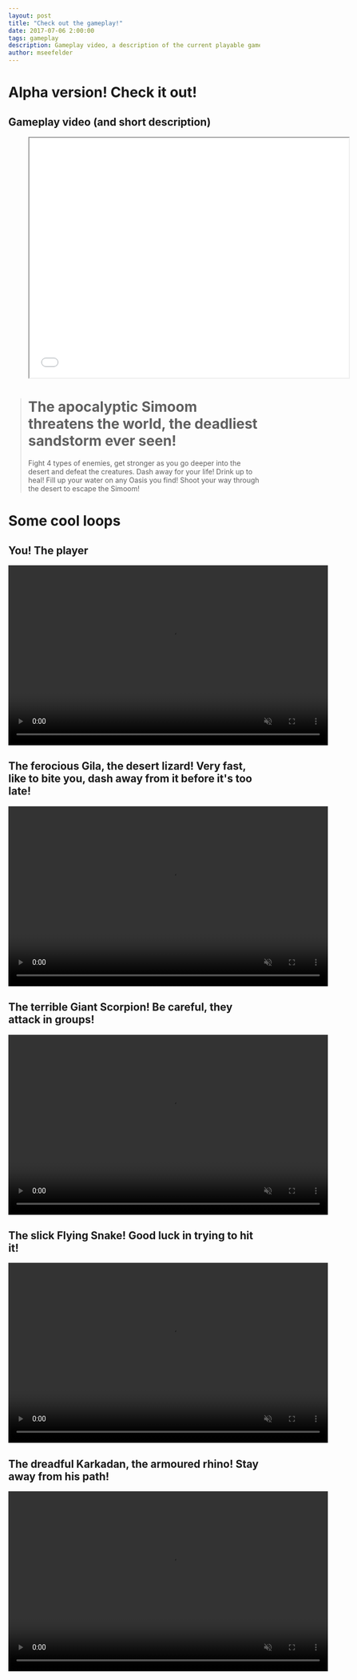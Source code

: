 ```yaml
---
layout: post
title: "Check out the gameplay!"
date: 2017-07-06 2:00:00
tags: gameplay
description: Gameplay video, a description of the current playable game and some cool stuff
author: mseefelder
---
```


# Alpha version! Check it out!

## Gameplay video (and short description)

<div class="video">
 <figure>
   <iframe width="640" height="480" src="//www.youtube.com/embed/MnLTP0E21lk" allowfullscreen></iframe>
 </figure>
</div>

> # The apocalyptic Simoom threatens the world, the deadliest sandstorm ever seen!
> Fight 4 types of enemies, get stronger as you go deeper into the desert and defeat the creatures.
> Dash away for your life! Drink up to heal! Fill up your water on any Oasis you find!
> Shoot your way through the desert to escape the Simoom!

# Some cool loops

## You! The player

<video preload="auto" autoplay="autoplay" muted="muted" loop="loop" webkit-playsinline="" style="width: 640px; height: 360px;">
                <source src="{{ site.url | append:site.baseurl }}/videos/player.webm" type="video/webm">
</video>

## The ferocious Gila, the desert lizard! Very fast, like to bite you, dash away from it before it's too late!

<video preload="auto" autoplay="autoplay" muted="muted" loop="loop" webkit-playsinline="" style="width: 640px; height: 360px;">
                <source src="{{ site.url | append:site.baseurl }}/videos/gila.webm" type="video/webm">
</video>

## The terrible Giant Scorpion! Be careful, they attack in groups!

<video preload="auto" autoplay="autoplay" muted="muted" loop="loop" webkit-playsinline="" style="width: 640px; height: 360px;">
                <source src="{{ site.url | append:site.baseurl }}/videos/scorpio.webm" type="video/webm">
</video>

## The slick Flying Snake! Good luck in trying to hit it!

<video preload="auto" autoplay="autoplay" muted="muted" loop="loop" webkit-playsinline="" style="width: 640px; height: 360px;">
                <source src="{{ site.url | append:site.baseurl }}/videos/snek.webm" type="video/webm">
</video>

## The dreadful Karkadan, the armoured rhino! Stay away from his path!

<video preload="auto" autoplay="autoplay" muted="muted" loop="loop" webkit-playsinline="" style="width: 640px; height: 360px;">
                <source src="{{ site.url | append:site.baseurl }}/videos/karkadan.webm" type="video/webm">
</video>
